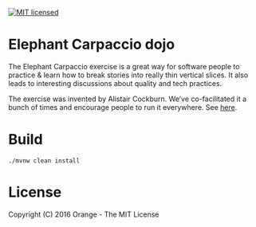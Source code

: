 [![MIT licensed](https://img.shields.io/badge/license-MIT-blue.svg)](LICENSE)

# Elephant Carpaccio dojo
The Elephant Carpaccio exercise is a great way for software people to practice &amp; learn how to break stories into really thin vertical slices. It also leads to interesting discussions about quality and tech practices.

The exercise was invented by Alistair Cockburn. We’ve co-facilitated it a bunch of times and encourage people to run it everywhere. See [here](http://alistair.cockburn.us/Elephant+Carpaccio+Exercise).

# Build
```./mvnw clean install```

# License
Copyright (C) 2016 Orange - The MIT License
